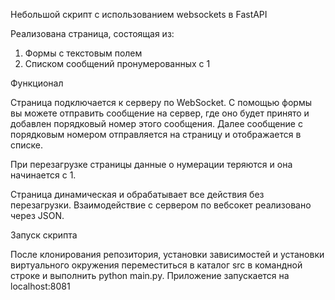 Небольшой скрипт с использованием websockets в FastAPI

Реализована страница, состоящая из:
1. Формы с текстовым полем
2. Списком сообщений пронумерованных с 1

Функционал

Страница подключается к серверу по WebSocket.
С помощью формы вы можете отправить сообщение на сервер, где оно будет принято и добавлен порядковый номер этого сообщения.
Далее сообщение с порядковым номером отправляется на страницу и отображается в списке.

При перезагрузке страницы данные о нумерации теряются и она начинается с 1.

Страница динамическая и обрабатывает все действия без перезагрузки.
Взаимодействие с сервером по вебсокет реализовано через JSON.

Запуск скрипта

После клонирования репозитория, установки зависимостей и установки виртуального окружения переместиться в каталог src в командной
строке и выполнить python main.py. Приложение запускается на localhost:8081
